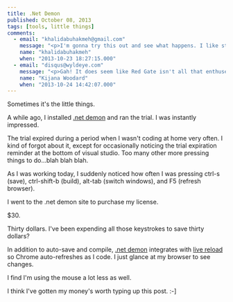 ```yaml
---
title: .Net Demon
published: October 08, 2013
tags: [tools, little things]
comments:
  - email: "khalidabuhakmeh@gmail.com"
    message: "<p>I'm gonna try this out and see what happens. I like stuff just compiling and saving, but I just noticed it doesn't support VS2013. :(</p>"
    name: "khalidabuhakmeh"
    when: "2013-10-23 18:27:15.000"
  - email: "disqus@wyldeye.com"
    message: "<p>Gah! It does seem like Red Gate isn't all that enthused about this product. Another thought I have is to use NCrunch to auto build and run tests and find some other way to trigger Live Reload.</p>"
    name: "Kijana Woodard"
    when: "2013-10-24 14:42:07.000"
---
```

Sometimes it's the little things.

A while ago, I installed [.net demon] and ran the trial. I was instantly impressed. 

The trial expired during a period when I wasn't coding at home very often. I kind of forgot about it, except for occasionally noticing the trial expiration reminder at the bottom of visual studio. Too many other more pressing things to do...blah blah blah.

As I was working today, I suddenly noticed how often I was pressing ctrl-s (save), ctrl-shift-b (build), alt-tab (switch windows), and F5 (refresh browser).

I went to the .net demon site to purchase my license. 

$30. 

Thirty dollars. I've been expending all those keystrokes to save thirty dollars?

In addition to auto-save and compile, [.net demon] integrates with [live reload] so Chrome auto-refreshes as I code. I just glance at my browser to see changes.

I find I'm using the mouse a lot less as well.

I think I've gotten my money's worth typing up this post. :-]


[.net demon]: https://www.red-gate.com/products/dotnet-development/dotnet-demon/
[live reload]: https://chrome.google.com/webstore/detail/livereload/jnihajbhpnppcggbcgedagnkighmdlei


